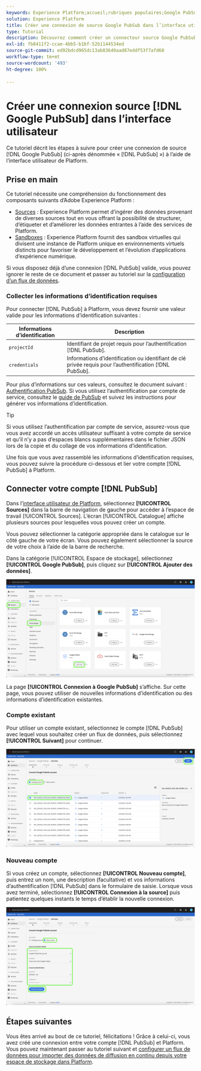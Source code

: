 ```yaml
---
keywords: Experience Platform;accueil;rubriques populaires;Google PubSub;google pubsub
solution: Experience Platform
title: Créer une connexion de source Google PubSub dans l’interface utilisateur
type: Tutorial
description: Découvrez comment créer un connecteur source Google PubSub à l’aide de l’interface utilisateur de Platform.
exl-id: fb8411f2-ccae-4bb5-b1bf-52b1144534ed
source-git-commit: ed92bdcd965dc13ab83649aad87eddf53f7afd60
workflow-type: tm+mt
source-wordcount: '493'
ht-degree: 100%

---
```


# Créer une connexion source [!DNL Google PubSub] dans l’interface utilisateur

Ce tutoriel décrit les étapes à suivre pour créer une connexion de source [!DNL Google PubSub] (ci-après dénommée « [!DNL PubSub] ») à l’aide de l’interface utilisateur de Platform.

## Prise en main

Ce tutoriel nécessite une compréhension du fonctionnement des composants suivants d’Adobe Experience Platform :

* [Sources](../../../../home.md) : Experience Platform permet d’ingérer des données provenant de diverses sources tout en vous offrant la possibilité de structurer, d’étiqueter et d’améliorer les données entrantes à l’aide des services de Platform.
* [Sandboxes](../../../../../sandboxes/home.md) : Experience Platform fournit des sandbox virtuelles qui divisent une instance de Platform unique en environnements virtuels distincts pour favoriser le développement et l’évolution d’applications d’expérience numérique.

Si vous disposez déjà d’une connexion [!DNL PubSub] valide, vous pouvez ignorer le reste de ce document et passer au tutoriel sur la [configuration d’un flux de données](../../dataflow/batch/cloud-storage.md).

### Collecter les informations d’identification requises

Pour connecter [!DNL PubSub] à Platform, vous devez fournir une valeur valide pour les informations d’identification suivantes :

| Informations d’identification | Description |
| ---------- | ----------- |
| `projectId` | Identifiant de projet requis pour l’authentification [!DNL PubSub]. |
| `credentials` | Informations d’identification ou identifiant de clé privée requis pour l’authentification [!DNL PubSub]. |

Pour plus d’informations sur ces valeurs, consultez le document suivant : [Authentification PubSub](https://cloud.google.com/pubsub/docs/authentication). Si vous utilisez l’authentification par compte de service, consultez le [guide de PubSub](https://cloud.google.com/docs/authentication/production#create_service_account) et suivez les instructions pour générer vos informations d’identification.

>[!TIP]
>
>Si vous utilisez l’authentification par compte de service, assurez-vous que vous avez accordé un accès utilisateur suffisant à votre compte de service et qu’il n’y a pas d’espaces blancs supplémentaires dans le fichier JSON lors de la copie et du collage de vos informations d’identification.

Une fois que vous avez rassemblé les informations d’identification requises, vous pouvez suivre la procédure ci-dessous et lier votre compte [!DNL PubSub] à Platform.

## Connecter votre compte [!DNL PubSub]

Dans l’[interface utilisateur de Platform](https://platform.adobe.com), sélectionnez **[!UICONTROL Sources]** dans la barre de navigation de gauche pour accéder à lʼespace de travail [!UICONTROL Sources]. L’écran [!UICONTROL Catalogue] affiche plusieurs sources pour lesquelles vous pouvez créer un compte.

Vous pouvez sélectionner la catégorie appropriée dans le catalogue sur le côté gauche de votre écran. Vous pouvez également sélectionner la source de votre choix à l’aide de la barre de recherche.

Dans la catégorie [!UICONTROL Espace de stockage], sélectionnez **[!UICONTROL Google PubSub]**, puis cliquez sur **[!UICONTROL Ajouter des données]**.

![catalog](../../../../images/tutorials/create/google-pubsub/catalog.png)

La page **[!UICONTROL Connexion à Google PubSub]** s’affiche. Sur cette page, vous pouvez utiliser de nouvelles informations d’identification ou des informations d’identification existantes.

### Compte existant

Pour utiliser un compte existant, sélectionnez le compte [!DNL PubSub] avec lequel vous souhaitez créer un flux de données, puis sélectionnez **[!UICONTROL Suivant]** pour continuer.

![existant](../../../../images/tutorials/create/google-pubsub/existing.png)

### Nouveau compte

Si vous créez un compte, sélectionnez **[!UICONTROL Nouveau compte]**, puis entrez un nom, une description (facultative) et vos informations d’authentification [!DNL PubSub] dans le formulaire de saisie. Lorsque vous avez terminé, sélectionnez **[!UICONTROL Connexion à la source]** puis patientez quelques instants le temps d’établir la nouvelle connexion.

![nouveau](../../../../images/tutorials/create/google-pubsub/new.png)

## Étapes suivantes

Vous êtes arrivé au bout de ce tutoriel, félicitations ! Grâce à celui-ci, vous avez créé une connexion entre votre compte [!DNL PubSub] et Platform. Vous pouvez maintenant passer au tutoriel suivant et [configurer un flux de données pour importer des données de diffusion en continu depuis votre espace de stockage dans Platform](../../dataflow/streaming/cloud-storage-streaming.md).
